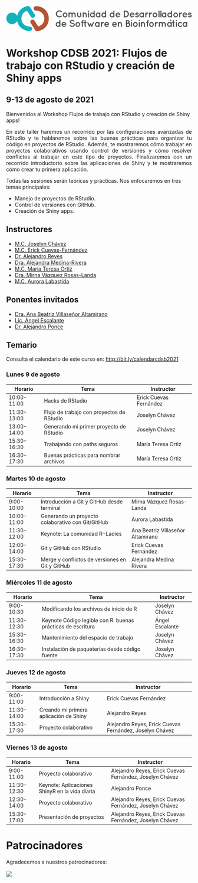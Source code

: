 ![](img/logo.png)

# Workshop CDSB 2021: Flujos de trabajo con RStudio y creación de Shiny apps

## 9-13 de agosto de 2021

Bienvenidos al Workshop Flujos de trabajo con RStudio y creación de Shiny apps! 

<p align="justify">
En este taller haremos un recorrido por las configuraciones avanzadas de RStudio y te hablaremos sobre las buenas prácticas para organizar tu código en proyectos de RStudio. Además, te mostraremos cómo trabajar en proyectos colaborativos usando control de versiones y cómo resolver conflictos al trabajar en este tipo de proyectos. Finalizaremos con un recorrido introductorio sobre las aplicaciones de Shiny y te mostraremos cómo crear tu primera aplicación. 

Todas las sesiones serán teóricas y prácticas. Nos enfocaremos en tres temas principales: 
</p>

-	Manejo de proyectos de RStudio.
-	Control de versiones con GitHub.
-	Creación de Shiny apps.

## Instructores

- [M.C. Joselyn Chávez](https://comunidadbioinfo.github.io/es/authors/josschavezf/)
- [M.C. Erick Cuevas-Fernández](https://comunidadbioinfo.github.io/es/authors/erickcufe/)
- [Dr. Alejandro Reyes](https://comunidadbioinfo.github.io/es/authors/areyes/)
- [Dra. Alejandra Medina-Rivera](https://comunidadbioinfo.github.io/es/authors/amedina/)
- [M.C. María Teresa Ortiz](https://comunidadbioinfo.github.io/es/authors/mteresa/)
- [Dra. Mirna Vázquez Rosas-Landa](https://comunidadbioinfo.github.io/es/authors/mteresa/mirnavrl/)
- [M.C. Aurora Labastida](https://comunidadbioinfo.github.io/es/authors/mteresa/alabasti/)

## Ponentes invitados

- [Dra. Ana Beatriz Villaseñor Altamirano](https://comunidadbioinfo.github.io/es/authors/anab/)
- [Lic. Ángel Escalante](https://comunidadbioinfo.github.io/es/authors/aescalante/)
- [Dr. Alejandro Ponce](https://comunidadbioinfo.github.io/es/authors/aponce/)

## Temario 

Consulta el calendario de este curso en: <http://bit.ly/calendarcdsb2021>

### Lunes 9 de agosto

| Horario     | Tema                                      | Instructor             |
|-------------|-------------------------------------------|------------------------|
| 10:00-11:00 | Hacks de RStudio                          | Erick Cuevas Fernández |
| 11:30-13:00 | Flujo de trabajo con proyectos de RStudio | Joselyn Chávez         |
| 13:00-14:00 | Generando mi primer proyecto de RStudio   | Joselyn Chávez         |
| 15:30-16:30 | Trabajando con paths seguros              | María Teresa Ortiz     |
| 16:30-17:30 | Buenas prácticas para nombrar archivos    | María Teresa Ortiz     |

### Martes 10 de agosto

| Horario     | Tema                                              | Instructor                        |
|-------------|---------------------------------------------------|-----------------------------------|
| 9:00-10:00  | Introducción a Git y GitHub desde terminal        | Mirna Vázquez Rosas-Landa         |
| 10:00-11:00 | Generando un proyecto colaborativo con Git/GitHub | Aurora Labastida                  |
| 11:30-12:00 | Keynote: La comunidad R-Ladies                    | Ana Beatriz Villaseñor Altamirano |
| 12:00-14:00 | Git y GitHub con RStudio                          | Erick Cuevas Fernández            |
| 15:30-17:30 | Merge y conflictos de versiones en Git y GitHub   | Alejandra Medina Rivera           |

### Miércoles 11 de agosto

| Horario     | Tema                                                | Instructor              |
|-------------|-----------------------------------------------------|-------------------------|
| 9:00-10:30  | Modificando los archivos de inicio de R             | Joselyn Chávez          |
| 11:30-12:30 | Keynote Código legible con R: buenas prácticas de escritura | Ángel Escalante         |
| 15:30-16:30 | Mantenimiento del espacio de trabajo                | Joselyn Chávez          |
| 16:30-17:30 | Instalación de paqueterías desde código fuente      | Joselyn Chávez          |

### Jueves 12 de agosto

| Horario     | Tema                                            | Instructor                                              |
|-------------|-------------------------------------------------|---------------------------------------------------------|
| 9:00-11:00  | Introducción a Shiny                            | Erick Cuevas Fernández                                  |
| 11:30-14:00 | Creando mi primera aplicación de Shiny          | Alejandro Reyes                                         |
| 15:30-17:30 | Proyecto colaborativo                           | Alejandro Reyes, Erick Cuevas Fernández, Joselyn Chávez |

### Viernes 13 de agosto

| Horario     | Tema                                            | Instructor                                              |
|-------------|-------------------------------------------------|---------------------------------------------------------|
| 9:00-11:00  | Proyecto colaborativo                           | Alejandro Reyes, Erick Cuevas Fernández, Joselyn Chávez |
| 11:30-12:30 | Keynote: Aplicaciones ShinyR en la vida diaria  | Alejandro Ponce                                         |
| 12:30-14:00 | Proyecto colaborativo                           | Alejandro Reyes, Erick Cuevas Fernández, Joselyn Chávez |
| 15:30-17:00 | Presentación de proyectos                       | Alejandro Reyes, Erick Cuevas Fernández, Joselyn Chávez |

# Patrocinadores

Agradecemos a nuestros patrocinadores:

<a href="https://comunidadbioinfo.github.io/es/post/cs_and_s_event_fund_award/#.YJH-wbVKj8A"><img src="https://comunidadbioinfo.github.io/post/2021-01-27-cs_and_s_event_fund_award/spanish_cs_and_s_award.jpeg" width="400px" align="center"/></a>


